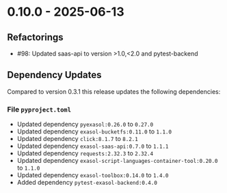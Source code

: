 # 0.10.0 - 2025-06-13

## Refactorings

* #98: Updated saas-api to version >1.0,<2.0 and pytest-backend

## Dependency Updates

Compared to version 0.3.1 this release updates the following dependencies:

### File `pyproject.toml`

* Updated dependency `pyexasol:0.26.0` to `0.27.0`
* Updated dependency `exasol-bucketfs:0.11.0` to `1.1.0`
* Updated dependency `click:8.1.7` to `8.2.1`
* Updated dependency `exasol-saas-api:0.7.0` to `1.1.1`
* Updated dependency `requests:2.32.3` to `2.32.4`
* Updated dependency `exasol-script-languages-container-tool:0.20.0` to `1.1.0`
* Updated dependency `exasol-toolbox:0.14.0` to `1.4.0`
* Added dependency `pytest-exasol-backend:0.4.0`
